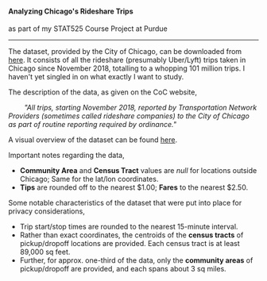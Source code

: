 #### Analyzing Chicago's Rideshare Trips
as part of my STAT525 Course Project at Purdue
*** 
The dataset, provided by the City of Chicago, can be downloaded from
[here](https://data.cityofchicago.org/Transportation/Transportation-Network-Providers-Trips/m6dm-c72p).
It consists of all the rideshare (presumably Uber/Lyft) trips taken in
Chicago since November 2018, totalling to a whopping 101 million trips.
I haven't yet singled in on what exactly I want to study.

The description of the data, as given on the CoC website,

<i> <p> &ensp;&ensp;&ensp;&ensp; "All trips, starting November 2018,
reported by Transportation Network Providers (sometimes called rideshare
companies) to the City of Chicago as part of routine reporting required
by ordinance." </i>

A visual overview of the dataset can be found
[here](https://data.cityofchicago.org/Transportation/Transportation-Network-Providers-Trips-Dashboard/pvbr-dkbf).


Important notes regarding the data,

- **Community Area** and **Census Tract** values are *null* for
  locations outside Chicago; Same for the lat/lon coordinates.
- **Tips** are rounded off to the nearest $1.00; **Fares** to the
  nearest $2.50.

Some notable characteristics of the dataset that were put into place for
privacy considerations,

- Trip start/stop times are rounded to the nearest 15-minute interval.
- Rather than exact coordinates, the centroids of the **census tracts**
  of pickup/dropoff locations are provided. Each census tract is at
  least 89,000 sq feet.
-  Further, for approx. one-third of the data, only the **community
   areas** of pickup/dropoff are provided, and each spans about 3 sq
   miles.
  